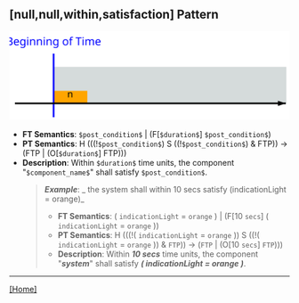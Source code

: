 ## [null,null,within,satisfaction] Pattern
![[null,null,within,satisfaction] Pattern](../../../_media/user-interface/examples/svgDiagrams/null_null_within_satisfaction.svg "[null,null,within,satisfaction] Pattern")
 * **FT Semantics**: `$post_condition$` | (F[`$duration$`] `$post_condition$`)
 * **PT Semantics**: H (((!`$post_condition$`) S ((!`$post_condition$`) & FTP)) -> (FTP | (O[`$duration$`] FTP)))
 * **Description**: Within `$duration$` time units, the component "`$component_name$`" shall satisfy `$post_condition$`.
   > **_Example_**: _  the system shall within 10 secs satisfy (indicationLight = orange)_   
   >  * **FT Semantics**: ( `indicationLight` = `orange` ) | (F[10 `secs`] ( `indicationLight` = `orange` ))
   >  * **PT Semantics**: H (((!( `indicationLight` = `orange` )) S ((!( `indicationLight` = `orange` )) & `FTP`)) -> (`FTP` | (O[10 `secs`] `FTP`)))
   >  * **Description**: Within **_10 secs_** time units, the component "**_system_**" shall satisfy **_( indicationLight = orange )_**.
***
[[Home]](../semantics.md)